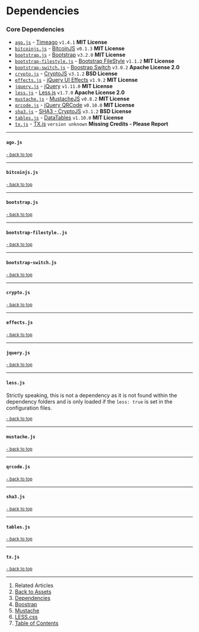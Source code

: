 Dependencies <a name="docs_home"></a>
=====================================

### Core Dependencies

* [`ago.js`](#dep_ago) - [Timeago](http://timeago.yarp.com/) `v1.4.1` __MIT License__
* [`bitcoinjs.js`](#dep_btcjs) - [BitcoinJS](http://bitcoinjs.org/) `v0.1.3` __MIT License__
* [`bootstrap.js`](#dep_boot) - [Bootstrap](http://getbootstrap.com/) `v3.2.0` __MIT License__
* [`bootstrap-filestyle.js`](#dep_boot_file) - [Bootstrap FileStyle](http://markusslima.github.io/bootstrap-filestyle/) `v1.1.2` __MIT License__
* [`bootstrap-switch.js`](#dep_boot_switch) - [Boostrap Switch](www.bootstrap-switch.org) `v3.0.2` __Apache License 2.0__
* [`crypto.js`](#dep_crypto) - [CryptoJS](https://code.google.com/p/crypto-js/) `v3.1.2` __BSD License__
* [`effects.js`](#dep_effects) - [jQuery UI Effects](http://jqueryui.com) `v1.9.2` __MIT License__
* [`jquery.js`](#dep_jquery) - [jQuery](http://jquery.com) `v1.11.0` __MIT License__
* [`less.js`](#dep_less) - [Less.js](http://lesscss.org/) `v1.7.0` __Apache License 2.0__
* [`mustache.js`](#dep_mustache) - [MustacheJS](https://github.com/janl/mustache.js) `v0.8.2` __MIT License__
* [`qrcode.js`](#dep_qrcode) - [jQuery QRCode](http://larsjung.de/jquery-qrcode/) `v0.10.0` __MIT License__
* [`sha3.js`](#dep_sha3) - [SHA3 - CryptoJS](https://code.google.com/p/crypto-js/) `v3.1.2` __BSD License__
* [`tables.js`](#dep_tables) - [DataTables](http://datatables.net) `v1.10.0` __MIT License__
* [`tx.js`](#dep_tx) - [TX.js](https://github.com/blockstrap/framework/blob/master/blockstrap/js/dependencies/tx.js) `version unknown` __Missing Credits - Please Report__

------------------------------------
#### `ago.js` <a name="dep_ago"></a>

<small><a href="#docs_home">- back to top</a></small>

-------------------------------------------
#### `bitcoinjs.js` <a name="dep_btcjs"></a>

<small><a href="#docs_home">- back to top</a></small>

-------------------------------------------
#### `bootstrap.js` <a name="dep_boot"></a>

<small><a href="#docs_home">- back to top</a></small>

-----------------------------------------------------------
#### `bootstrap-filestyle..js` <a name="dep_boot_file"></a>

<small><a href="#docs_home">- back to top</a></small>

---------------------------------------------------------
#### `bootstrap-switch.js` <a name="dep_boot_switch"></a>

<small><a href="#docs_home">- back to top</a></small>

------------------------------------------
#### `crypto.js` <a name="dep_crypto"></a>

<small><a href="#docs_home">- back to top</a></small>

--------------------------------------------
#### `effects.js` <a name="dep_effects"></a>

<small><a href="#docs_home">- back to top</a></small>

------------------------------------------
#### `jquery.js` <a name="dep_jquery"></a>

<small><a href="#docs_home">- back to top</a></small>

--------------------------------------
#### `less.js` <a name="dep_less"></a>

Strictly speaking, this is not a dependency as it is not found within the dependency folders and is only loaded if the `less: true` is set in the configuration files.

<small><a href="#docs_home">- back to top</a></small>

----------------------------------------------
#### `mustache.js` <a name="dep_mustache"></a>

<small><a href="#docs_home">- back to top</a></small>

------------------------------------------
#### `qrcode.js` <a name="dep_qrcode"></a>

<small><a href="#docs_home">- back to top</a></small>

--------------------------------------
#### `sha3.js` <a name="dep_sha3"></a>

<small><a href="#docs_home">- back to top</a></small>

------------------------------------------
#### `tables.js` <a name="dep_tables"></a>

<small><a href="#docs_home">- back to top</a></small>

----------------------------------
#### `tx.js` <a name="dep_tx"></a>

<small><a href="#docs_home">- back to top</a></small>


---

1. Related Articles
2. [Back to Assets](../../assets/)
3. [Dependencies](../dependencies/)
4. [Boostrap](../bootstrap/)
5. [Mustache](../mustache/)
6. [LESS.css](../less/)
7. [Table of Contents](../../../)
